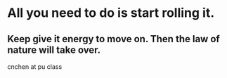 # All you need to do is start rolling it.
## Keep give it energy to move on. Then the law of nature will take over.

cnchen at pu class
